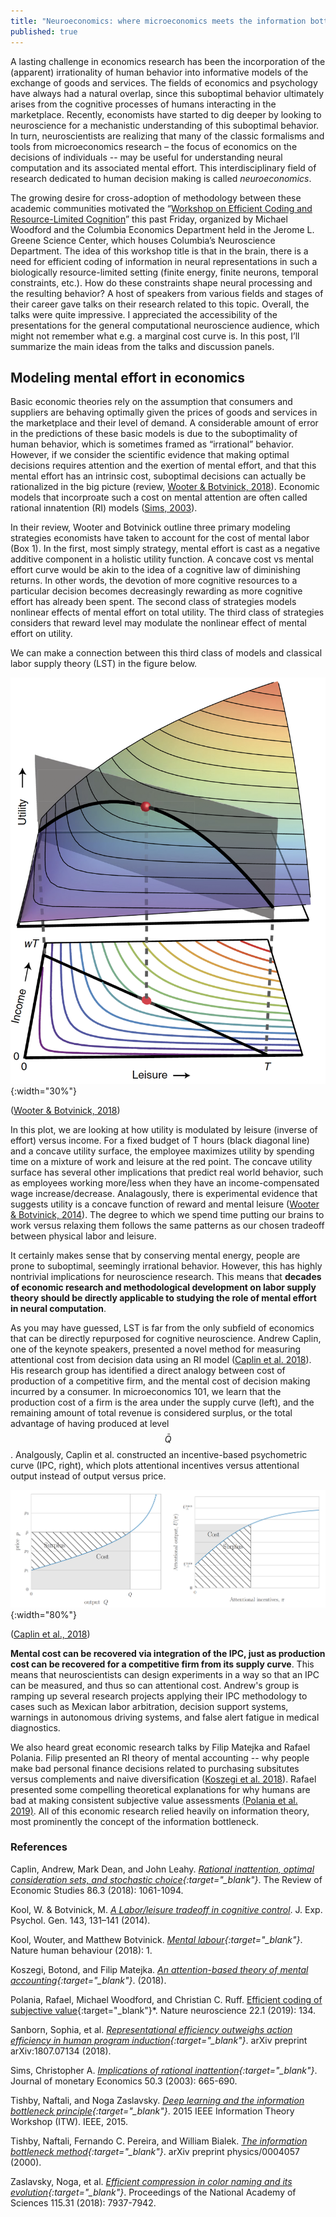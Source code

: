 ```yaml
---
title: "Neuroeconomics: where microeconomics meets the information bottleneck"
published: true
---
```


<script src='https://cdnjs.cloudflare.com/ajax/libs/mathjax/2.7.5/latest.js?config=TeX-MML-AM_CHTML' async></script>

A lasting challenge in economics research has been the incorporation of the (apparent) irrationality of human behavior into informative models of the exchange of goods and services. The fields of economics and psychology have always had a natural overlap, since this suboptimal behavior ultimately arises from the cognitive processes of humans interacting in the marketplace.  Recently, economists have started to dig deeper by looking to neuroscience for a mechanistic understanding of this suboptimal behavior.  In turn, neuroscientists are realizing that many of the classic formalisms and tools from microeconomics research – the focus of economics on the decisions of individuals --  may be useful for understanding neural computation and its associated mental effort.  This interdisciplinary field of research dedicated to human decision making is called *neuroeconomics*.

The growing desire for cross-adoption of methodology between these academic communities motivated the “[Workshop on Efficient Coding and Resource-Limited Cognition](https://econ.columbia.edu/event/workshop-on-efficient-coding-and-resource-limited-cognition/)” this past Friday, organized by Michael Woodford and the Columbia Economics Department held in the Jerome L. Greene Science Center, which houses Columbia’s Neuroscience Department.  The idea of this workshop title is that in the brain, there is a need for efficient coding of information in neural representations in such a biologically resource-limited setting (finite energy, finite neurons, temporal constraints, etc.).  How do these constraints shape neural processing and the resulting behavior?  A host of speakers from various fields and stages of their career gave talks on their research related to this topic.  Overall, the talks were quite impressive.  I appreciated the accessibility of the presentations for the general computational neuroscience audience, which might not remember what e.g. a marginal cost curve is. In this post, I’ll summarize the main ideas from the talks and discussion panels.

## Modeling mental effort in economics ##
Basic economic theories rely on the assumption that consumers and suppliers are behaving optimally given the prices of goods and services in the marketplace and their level of demand. A considerable amount of error in the predictions of these basic models is due to the suboptimality of human behavior, which is sometimes framed as “irrational” behavior.  However, if we consider the scientific evidence that making optimal decisions requires attention and the exertion of mental effort, and that this mental effort has an intrinsic cost, suboptimal decisions can actually be rationalized in the big picture (review, [Wooter & Botvinick, 2018](#Kool2018mental)).  Economic models that incorproate such a cost on mental attention are often called rational innatention (RI) models ([Sims, 2003](#Sims2003implications)).

In their review, Wooter and Botvinick outline three primary modeling strategies economists have taken to account for the cost of mental labor (Box 1).  In the first, most simply strategy, mental effort is cast as a negative additive component in a holistic utility function.  A concave cost vs mental effort curve would be akin to the idea of a cognitive law of diminishing returns.  In other words, the devotion of more cognitive resources to a particular decision becomes decreasingly rewarding as more cognitive effort has already been spent.  The second class of strategies models nonlinear effects of mental effort on total utility.  The third class of strategies considers that reward level may modulate the nonlinear effect of mental effort on utility.  

We can make a connection between this third class of models and classical labor supply theory (LST) in the figure below.

![a](/images/05_11_19/BotvinickAnalogy.png){:width="30%"}

([Wooter & Botvinick, 2018](#Kool2018mental))

In this plot, we are looking at how utility is modulated by leisure (inverse of effort) versus income. For a fixed budget of T hours (black diagonal line) and a concave utility surface, the employee maximizes utility by spending time on a mixture of work and leisure at the red point.  The concave utility surface has several other implications that predict real world behavior, such as employees working more/less when they have an income-compensated wage increase/decrease.  Analagously, there is experimental evidence that suggests utility is a concave function of reward and mental leisure ([Wooter & Botvinick, 2014](#Kool2014labor)).  The degree to which we spend time putting our brains to work versus relaxing them follows the same patterns as our chosen tradeoff between physical labor and leisure.

It certainly makes sense that by conserving mental energy, people are prone to suboptimal, seemingly irrational behavior.  However, this has highly nontrivial implications for neuroscience research.  This means that **decades of economic research and methodological development on labor supply theory should be directly applicable to studying the role of mental effort in neural computation**.  

As you may have guessed, LST is far from the only subfield of economics that can be directly repurposed for cognitive neuroscience.  Andrew Caplin, one of the keynote speakers, presented a novel method for measuring attentional cost from decision data using an RI model ([Caplin et al. 2018](#Caplin2018rational)).  His research group has identified a direct analogy between cost of production of a competitive firm, and the mental cost of decision making incurred by a consumer.  In microeconomics 101, we learn that the production cost of a firm is the area under the supply curve (left), and the remaining amount of total revenue is considered surplus, or the total advantage of having produced at level $$\bar{Q}$$.  Analgously, Caplin et al. constructed an incentive-based psychometric curve (IPC, right), which plots attentional incentives versus attentional output instead of output versus price.

![a](/images/05_11_19/CaplinIPC.png){:width="80%"} 

([Caplin et al., 2018](#Caplin2018rational))

**Mental cost can be recovered via integration of the IPC, just as production cost can be recovered for a competitive firm from its supply curve**.  This means that neuroscientists can design experiments in a way so that an IPC can be measured, and thus so can attentional cost.  Andrew's group is ramping up several research projects applying their IPC methodology to cases such as Mexican labor arbitration, decision support systems, warnings in autonomous driving systems, and false alert fatigue in medical diagnostics.

We also heard great economic research talks by Filip Matejka and Rafael Polania. Filip presented an RI theory of mental accounting -- why people make bad personal finance decisions related to purchasing subsitutes versus complements and naive diversification ([Koszegi et al. 2018](#Koszegi2018attention)).  Rafael presented some compelling theoretical explanations for why humans are bad at making consistent subjective value assessments [(Polania et al. 2019)](#Polania2019efficient).  All of this economic research relied heavily on information theory, most prominently the concept of the information bottleneck.

### References ###

<a name="Caplin2018rational"></a> Caplin, Andrew, Mark Dean, and John Leahy. *[Rational inattention, optimal consideration sets, and stochastic choice](https://academic.oup.com/restud/article/86/3/1061/5060717){:target="_blank"}*. The Review of Economic Studies 86.3 (2018): 1061-1094.

<a name="Kool2018mental"></a> Kool, W. & Botvinick, M. *[A Labor/leisure tradeoff in cognitive control](https://psycnet.apa.org/record/2014-30721-002)*. J. Exp. Psychol. Gen. 143, 131–141 (2014).

<a name="Kool2018mental"></a> Kool, Wouter, and Matthew Botvinick. *[Mental labour](https://www.nature.com/articles/s41562-018-0401-9){:target="_blank"}*. Nature human behaviour (2018): 1.

<a name="Koszegi2018attention"></a> Koszegi, Botond, and Filip Matejka. *[An attention-based theory of mental accounting](http://www.personal.ceu.hu/staff/Botond_Koszegi/mental_accounting.pdf){:target="_blank"}*. (2018).

<a name="Polania2019efficient"></a> Polania, Rafael, Michael Woodford, and Christian C. Ruff. [Efficient coding of subjective value](https://www.nature.com/articles/s41593-018-0292-0){:target="_blank"}*. Nature neuroscience 22.1 (2019): 134.


<a name="Sanborn2018representational"></a> Sanborn, Sophia, et al. *[Representational efficiency outweighs action efficiency in human program induction](https://arxiv.org/abs/1807.07134){:target="_blank"}*. arXiv preprint arXiv:1807.07134 (2018).


<a name="Sims2003implications"></a> Sims, Christopher A. *[Implications of rational inattention](https://www.sciencedirect.com/science/article/pii/S0304393203000291){:target="_blank"}*. Journal of monetary Economics 50.3 (2003): 665-690.

<a name="Tishby2015deep"></a> Tishby, Naftali, and Noga Zaslavsky. *[Deep learning and the information bottleneck principle](https://ieeexplore.ieee.org/abstract/document/7133169){:target="_blank"}*. 2015 IEEE Information Theory Workshop (ITW). IEEE, 2015.

<a name="Tishby2000information"></a> Tishby, Naftali, Fernando C. Pereira, and William Bialek. *[The information bottleneck method](https://arxiv.org/abs/physics/0004057){:target="_blank"}*. arXiv preprint physics/0004057 (2000).

<a name="Zaslavsky2018efficient"></a> Zaslavsky, Noga, et al. *[Efficient compression in color naming and its evolution](https://www.pnas.org/content/115/31/7937){:target="_blank"}*. Proceedings of the National Academy of Sciences 115.31 (2018): 7937-7942.


